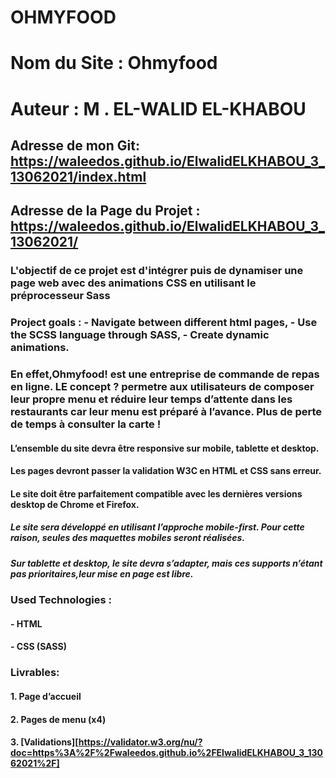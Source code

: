 # OHMYFOOD
# Nom du Site : Ohmyfood
# Auteur : M . EL-WALID  EL-KHABOU

## Adresse de mon Git: https://waleedos.github.io/ElwalidELKHABOU_3_13062021/index.html
## Adresse de la Page du Projet : https://waleedos.github.io/ElwalidELKHABOU_3_13062021/

### L'objectif de ce projet est d'intégrer puis de dynamiser une page web avec des animations CSS en utilisant le préprocesseur Sass
### Project goals : - Navigate between different html pages, - Use the SCSS language through SASS, - Create dynamic animations.

### En effet,Ohmyfood! est une entreprise de commande de repas en ligne. LE concept ? permetre aux utilisateurs de composer leur propre menu et réduire leur temps d’attente dans les restaurants car leur menu est préparé à l’avance. Plus de perte de temps à consulter la carte !

#### L’ensemble du site devra être responsive sur mobile, tablette et desktop. 
#### Les pages devront passer la validation W3C en HTML et CSS sans erreur.
#### Le site doit être parfaitement compatible avec les dernières versions desktop de Chrome et Firefox.

##### Le site sera développé en utilisant l’approche mobile-first. Pour cette raison, seules des maquettes mobiles seront réalisées.

##### Sur tablette et desktop, le site devra s’adapter, mais ces supports n’étant pas prioritaires,leur mise en page est libre.


### Used  Technologies :

####    - HTML
####    - CSS (SASS)


### Livrables: 
####    1. Page d’accueil
####    2. Pages de menu (x4)
####    3. [Validations][https://validator.w3.org/nu/?doc=https%3A%2F%2Fwaleedos.github.io%2FElwalidELKHABOU_3_13062021%2F]



